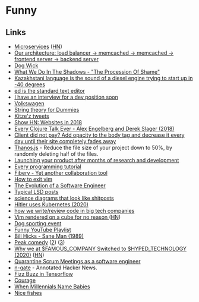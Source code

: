 # Funny

## Links

* [Microservices](https://www.youtube.com/watch?v=y8OnoxKotPQ) \([HN](https://news.ycombinator.com/item?id=22796017)\)
* [Our architecture: load balancer -&gt; memcached -&gt; memcached -&gt; frontend server -&gt; backend server](https://www.youtube.com/watch?v=jlPaby7suOc)
* [Dog Wick](https://www.youtube.com/watch?v=iGpZ9xaQLYQ)
* [What We Do In The Shadows - "The Procession Of Shame"](https://www.youtube.com/watch?v=yy4CN9DVPII)
* [Kazakhstani language is the sound of a diesel engine trying to start up in -40 degrees](https://www.reddit.com/r/funny/comments/ai31gt/kazakhstani_language_is_the_sound_of_a_diesel/)
* [ed is the standard text editor](https://www.gnu.org/fun/jokes/ed-msg.html)
* [I have an interview for a dev position soon](https://www.reddit.com/r/computerscience/comments/818fzf/i_have_an_interview_for_a_developer_position_on/)
* [Volkswagen](https://github.com/auchenberg/volkswagen)
* [String theory for Dummies](http://abstrusegoose.com/272)
* [Kitze'z tweets](http://kitze-tweets.surge.sh/)
* [Show HN: Websites in 2018](https://news.ycombinator.com/item?id=18284910)
* [Every Clojure Talk Ever - Alex Engelberg and Derek Slager \(2018\)](https://www.youtube.com/watch?v=jlPaby7suOc)
* [Client did not pay? Add opacity to the body tag and decrease it every day until their site completely fades away](https://github.com/kleampa/not-paid)
* [Thanos.js](https://thanosjs.org/) - Reduce the file size of your project down to 50%, by randomly deleting half of the files.
* [Launching your product after months of research and development](https://twitter.com/PottsJustin/status/1186822288756396035)
* [Every programming tutorial](https://www.youtube.com/watch?v=MAlSjtxy5ak)
* [Fibery - Yet another collaboration tool](https://fibery.io/anxiety)
* [How to exit vim](https://github.com/hakluke/how-to-exit-vim)
* [The Evolution of a Software Engineer](https://medium.com/@webseanhickey/the-evolution-of-a-software-engineer-db854689243)
* [Typical LSD posts](https://www.reddit.com/r/LSD/comments/en1jw9/found_this_gem_on_tiktok_and_thought_i_would/)
* [science diagrams that look like shitposts](https://twitter.com/FizzyKai_/status/1217550609160773633)
* [Hitler uses Kubernetes \(2020\)](https://www.youtube.com/watch?v=9wvEwPLcLcA)
* [how we write/review code in big tech companies](https://www.youtube.com/watch?v=rR4n-0KYeKQ)
* [Vim rendered on a cube for no reason ](https://github.com/oakes/vim_cubed) \([HN](https://news.ycombinator.com/item?id=22743267)\)
* [Dog sporting event](https://twitter.com/MrAndrewCotter/status/1248313303270596610)
* [Funny YouTube Playlist](https://www.youtube.com/playlist?list=PL0nGxteCFLXYK7svEgDwWR1WiTbhBkIi_)
* [Bill Hicks - Sane Man \(1989\)](https://www.youtube.com/watch?v=kH_tUpcCbrg)
* [Peak comedy](https://twitter.com/hdebeaufort/status/1257316175773437953) \([2](https://twitter.com/Stingrayling/status/1257612102988034049)\) \([3](https://twitter.com/mitchambrown/status/1257621384513097729)\)
* [Why we at $FAMOUS\_COMPANY Switched to $HYPED\_TECHNOLOGY \(2020\)](https://saagarjha.com/blog/2020/05/10/why-we-at-famous-company-switched-to-hyped-technology/) \([HN](https://news.ycombinator.com/item?id=23144380)\)
* [Quarantine Scrum Meetings as a software engineer](https://www.youtube.com/watch?v=V93umbuL4y0)
* [n-gate](http://n-gate.com/) - Annotated Hacker News.
* [Fizz Buzz in Tensorflow](https://joelgrus.com/2016/05/23/fizz-buzz-in-tensorflow/)
* [Courage](https://deprogrammaticaipsum.com/courage/)
* [When Millennials Name Babies](https://www.youtube.com/watch?v=27OzhD4YFcQ)
* [Nice fishes](https://twitter.com/KashWhiteley/status/1280627592060600320)

